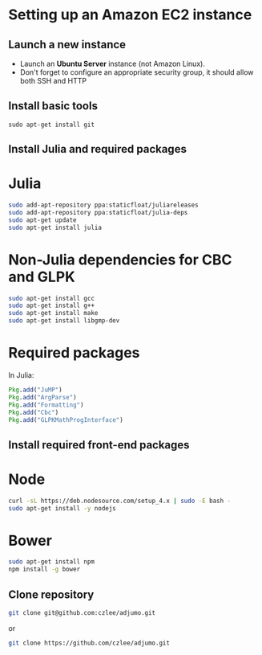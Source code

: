 # Setting up an Amazon EC2 instance

## Launch a new instance
- Launch an **Ubuntu Server** instance (not Amazon Linux).
- Don't forget to configure an appropriate security group, it should allow both
  SSH and HTTP

## Install basic tools
```
sudo apt-get install git
```

## Install Julia and required packages
# Julia
``` bash
sudo add-apt-repository ppa:staticfloat/juliareleases
sudo add-apt-repository ppa:staticfloat/julia-deps
sudo apt-get update
sudo apt-get install julia
```

# Non-Julia dependencies for CBC and GLPK
``` bash
sudo apt-get install gcc
sudo apt-get install g++
sudo apt-get install make
sudo apt-get install libgmp-dev
```

# Required packages
In Julia:
``` julia
Pkg.add("JuMP")
Pkg.add("ArgParse")
Pkg.add("Formatting")
Pkg.add("Cbc")
Pkg.add("GLPKMathProgInterface")
```

## Install required front-end packages
# Node
``` bash
curl -sL https://deb.nodesource.com/setup_4.x | sudo -E bash -
sudo apt-get install -y nodejs
```

# Bower
``` bash
sudo apt-get install npm
npm install -g bower
```

## Clone repository
``` bash
git clone git@github.com:czlee/adjumo.git
```
or
``` bash
git clone https://github.com/czlee/adjumo.git
```